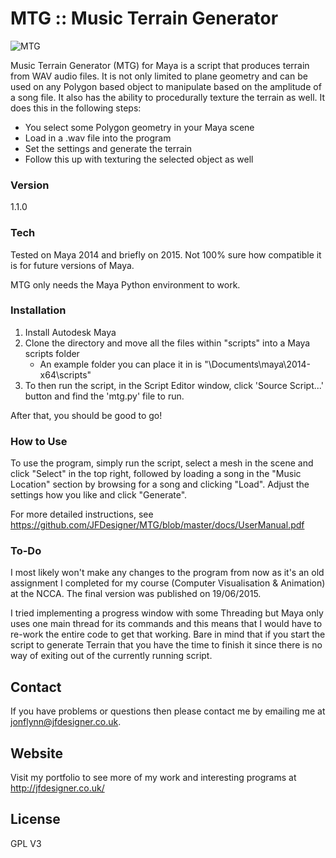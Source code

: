 # MTG :: Music Terrain Generator

![MTG](http://jfdesigner.co.uk/wp-content/uploads/2015/10/MTG-banner.png "MTG")


Music Terrain Generator (MTG) for Maya is a script that produces terrain from WAV audio files. It is not only limited to plane geometry and can be used on any Polygon based object to manipulate based on the amplitude of a song file. It also has the ability to procedurally texture the terrain as well. It does this in the following steps:

  - You select some Polygon geometry in your Maya scene
  - Load in a .wav file into the program
  - Set the settings and generate the terrain
  - Follow this up with texturing the selected object as well

### Version
1.1.0

### Tech

Tested on Maya 2014 and briefly on 2015. Not 100% sure how compatible it is for future versions of Maya.

MTG only needs the Maya Python environment to work.

### Installation

1. Install Autodesk Maya
2. Clone the directory and move all the files within "scripts" into a Maya scripts folder
	- An example folder you can place it in is "<user>\Documents\maya\2014-x64\scripts"
3. To then run the script, in the Script Editor window, click 'Source Script...' button and find the 'mtg.py' file to run.

After that, you should be good to go!

### How to Use

To use the program, simply run the script, select a mesh in the scene and click "Select" in the top right, followed by loading a song in the "Music Location" section by browsing for a song and clicking "Load". Adjust the settings how you like and click "Generate".

For more detailed instructions, see https://github.com/JFDesigner/MTG/blob/master/docs/UserManual.pdf

### To-Do

I most likely won't make any changes to the program from now as it's an old assignment I completed for my course (Computer Visualisation & Animation) at the NCCA. The final version was published on 19/06/2015.

I tried implementing a progress window with some Threading but Maya only uses one main thread for its commands and this means that I would have to re-work the entire code to get that working. Bare in mind that if you start the script to generate Terrain that you have the time to finish it since there is no way of exiting out of the currently running script.

## Contact

If you have problems or questions then please contact me by emailing me at jonflynn@jfdesigner.co.uk.

## Website

Visit my portfolio to see more of my work and interesting programs at http://jfdesigner.co.uk/

License
----

GPL V3

